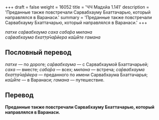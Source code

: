 +++
draft = false
weight = 16052
title = 'ЧЧ Мадхйа 1.141'
description = 'Преданные также повстречали Сарвабхауму Бхаттачарью, который направлялся в Варанаси.'
summary = 'Преданные также повстречали Сарвабхауму Бхаттачарью, который направлялся в Варанаси.'
+++

_патхе са̄рвабхаума саха саба̄ра милана  
са̄рвабхаума бхат̣т̣а̄ча̄рйера ка̄ш́ӣте гамана_

## Пословный перевод

_патхе_ — по дороге; _са̄рвабхаума_ — с Сарвабхаумой Бхаттачарьей; _саха_ — вместе; _саба̄ра_ — всех; _милана_ — встреча; _са̄рвабхаума_ _бхат̣т̣а̄ча̄рйера_ — преданного по имени Сарвабхаума Бхаттачарья; _ка̄ш́ӣте_ — в Варанаси; _гамана_ — путешествие.

## Перевод

**Преданные также повстречали Сарвабхауму Бхаттачарью, который направлялся в Варанаси.**
